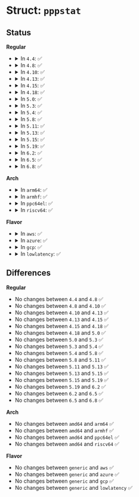 # Struct: <code>pppstat</code>

## Status
<b>Regular</b>
<ul>
<li>
<details>
<summary>In <code>4.4</code>: ✅</summary>

```c
struct pppstat {
    __u32 ppp_discards;
    __u32 ppp_ibytes;
    __u32 ppp_ioctects;
    __u32 ppp_ipackets;
    __u32 ppp_ierrors;
    __u32 ppp_ilqrs;
    __u32 ppp_obytes;
    __u32 ppp_ooctects;
    __u32 ppp_opackets;
    __u32 ppp_oerrors;
    __u32 ppp_olqrs;
};
```
</details>
</li>
<li>
<details>
<summary>In <code>4.8</code>: ✅</summary>

```c
struct pppstat {
    __u32 ppp_discards;
    __u32 ppp_ibytes;
    __u32 ppp_ioctects;
    __u32 ppp_ipackets;
    __u32 ppp_ierrors;
    __u32 ppp_ilqrs;
    __u32 ppp_obytes;
    __u32 ppp_ooctects;
    __u32 ppp_opackets;
    __u32 ppp_oerrors;
    __u32 ppp_olqrs;
};
```
</details>
</li>
<li>
<details>
<summary>In <code>4.10</code>: ✅</summary>

```c
struct pppstat {
    __u32 ppp_discards;
    __u32 ppp_ibytes;
    __u32 ppp_ioctects;
    __u32 ppp_ipackets;
    __u32 ppp_ierrors;
    __u32 ppp_ilqrs;
    __u32 ppp_obytes;
    __u32 ppp_ooctects;
    __u32 ppp_opackets;
    __u32 ppp_oerrors;
    __u32 ppp_olqrs;
};
```
</details>
</li>
<li>
<details>
<summary>In <code>4.13</code>: ✅</summary>

```c
struct pppstat {
    __u32 ppp_discards;
    __u32 ppp_ibytes;
    __u32 ppp_ioctects;
    __u32 ppp_ipackets;
    __u32 ppp_ierrors;
    __u32 ppp_ilqrs;
    __u32 ppp_obytes;
    __u32 ppp_ooctects;
    __u32 ppp_opackets;
    __u32 ppp_oerrors;
    __u32 ppp_olqrs;
};
```
</details>
</li>
<li>
<details>
<summary>In <code>4.15</code>: ✅</summary>

```c
struct pppstat {
    __u32 ppp_discards;
    __u32 ppp_ibytes;
    __u32 ppp_ioctects;
    __u32 ppp_ipackets;
    __u32 ppp_ierrors;
    __u32 ppp_ilqrs;
    __u32 ppp_obytes;
    __u32 ppp_ooctects;
    __u32 ppp_opackets;
    __u32 ppp_oerrors;
    __u32 ppp_olqrs;
};
```
</details>
</li>
<li>
<details>
<summary>In <code>4.18</code>: ✅</summary>

```c
struct pppstat {
    __u32 ppp_discards;
    __u32 ppp_ibytes;
    __u32 ppp_ioctects;
    __u32 ppp_ipackets;
    __u32 ppp_ierrors;
    __u32 ppp_ilqrs;
    __u32 ppp_obytes;
    __u32 ppp_ooctects;
    __u32 ppp_opackets;
    __u32 ppp_oerrors;
    __u32 ppp_olqrs;
};
```
</details>
</li>
<li>
<details>
<summary>In <code>5.0</code>: ✅</summary>

```c
struct pppstat {
    __u32 ppp_discards;
    __u32 ppp_ibytes;
    __u32 ppp_ioctects;
    __u32 ppp_ipackets;
    __u32 ppp_ierrors;
    __u32 ppp_ilqrs;
    __u32 ppp_obytes;
    __u32 ppp_ooctects;
    __u32 ppp_opackets;
    __u32 ppp_oerrors;
    __u32 ppp_olqrs;
};
```
</details>
</li>
<li>
<details>
<summary>In <code>5.3</code>: ✅</summary>

```c
struct pppstat {
    __u32 ppp_discards;
    __u32 ppp_ibytes;
    __u32 ppp_ioctects;
    __u32 ppp_ipackets;
    __u32 ppp_ierrors;
    __u32 ppp_ilqrs;
    __u32 ppp_obytes;
    __u32 ppp_ooctects;
    __u32 ppp_opackets;
    __u32 ppp_oerrors;
    __u32 ppp_olqrs;
};
```
</details>
</li>
<li>
<details>
<summary>In <code>5.4</code>: ✅</summary>

```c
struct pppstat {
    __u32 ppp_discards;
    __u32 ppp_ibytes;
    __u32 ppp_ioctects;
    __u32 ppp_ipackets;
    __u32 ppp_ierrors;
    __u32 ppp_ilqrs;
    __u32 ppp_obytes;
    __u32 ppp_ooctects;
    __u32 ppp_opackets;
    __u32 ppp_oerrors;
    __u32 ppp_olqrs;
};
```
</details>
</li>
<li>
<details>
<summary>In <code>5.8</code>: ✅</summary>

```c
struct pppstat {
    __u32 ppp_discards;
    __u32 ppp_ibytes;
    __u32 ppp_ioctects;
    __u32 ppp_ipackets;
    __u32 ppp_ierrors;
    __u32 ppp_ilqrs;
    __u32 ppp_obytes;
    __u32 ppp_ooctects;
    __u32 ppp_opackets;
    __u32 ppp_oerrors;
    __u32 ppp_olqrs;
};
```
</details>
</li>
<li>
<details>
<summary>In <code>5.11</code>: ✅</summary>

```c
struct pppstat {
    __u32 ppp_discards;
    __u32 ppp_ibytes;
    __u32 ppp_ioctects;
    __u32 ppp_ipackets;
    __u32 ppp_ierrors;
    __u32 ppp_ilqrs;
    __u32 ppp_obytes;
    __u32 ppp_ooctects;
    __u32 ppp_opackets;
    __u32 ppp_oerrors;
    __u32 ppp_olqrs;
};
```
</details>
</li>
<li>
<details>
<summary>In <code>5.13</code>: ✅</summary>

```c
struct pppstat {
    __u32 ppp_discards;
    __u32 ppp_ibytes;
    __u32 ppp_ioctects;
    __u32 ppp_ipackets;
    __u32 ppp_ierrors;
    __u32 ppp_ilqrs;
    __u32 ppp_obytes;
    __u32 ppp_ooctects;
    __u32 ppp_opackets;
    __u32 ppp_oerrors;
    __u32 ppp_olqrs;
};
```
</details>
</li>
<li>
<details>
<summary>In <code>5.15</code>: ✅</summary>

```c
struct pppstat {
    __u32 ppp_discards;
    __u32 ppp_ibytes;
    __u32 ppp_ioctects;
    __u32 ppp_ipackets;
    __u32 ppp_ierrors;
    __u32 ppp_ilqrs;
    __u32 ppp_obytes;
    __u32 ppp_ooctects;
    __u32 ppp_opackets;
    __u32 ppp_oerrors;
    __u32 ppp_olqrs;
};
```
</details>
</li>
<li>
<details>
<summary>In <code>5.19</code>: ✅</summary>

```c
struct pppstat {
    __u32 ppp_discards;
    __u32 ppp_ibytes;
    __u32 ppp_ioctects;
    __u32 ppp_ipackets;
    __u32 ppp_ierrors;
    __u32 ppp_ilqrs;
    __u32 ppp_obytes;
    __u32 ppp_ooctects;
    __u32 ppp_opackets;
    __u32 ppp_oerrors;
    __u32 ppp_olqrs;
};
```
</details>
</li>
<li>
<details>
<summary>In <code>6.2</code>: ✅</summary>

```c
struct pppstat {
    __u32 ppp_discards;
    __u32 ppp_ibytes;
    __u32 ppp_ioctects;
    __u32 ppp_ipackets;
    __u32 ppp_ierrors;
    __u32 ppp_ilqrs;
    __u32 ppp_obytes;
    __u32 ppp_ooctects;
    __u32 ppp_opackets;
    __u32 ppp_oerrors;
    __u32 ppp_olqrs;
};
```
</details>
</li>
<li>
<details>
<summary>In <code>6.5</code>: ✅</summary>

```c
struct pppstat {
    __u32 ppp_discards;
    __u32 ppp_ibytes;
    __u32 ppp_ioctects;
    __u32 ppp_ipackets;
    __u32 ppp_ierrors;
    __u32 ppp_ilqrs;
    __u32 ppp_obytes;
    __u32 ppp_ooctects;
    __u32 ppp_opackets;
    __u32 ppp_oerrors;
    __u32 ppp_olqrs;
};
```
</details>
</li>
<li>
<details>
<summary>In <code>6.8</code>: ✅</summary>

```c
struct pppstat {
    __u32 ppp_discards;
    __u32 ppp_ibytes;
    __u32 ppp_ioctects;
    __u32 ppp_ipackets;
    __u32 ppp_ierrors;
    __u32 ppp_ilqrs;
    __u32 ppp_obytes;
    __u32 ppp_ooctects;
    __u32 ppp_opackets;
    __u32 ppp_oerrors;
    __u32 ppp_olqrs;
};
```
</details>
</li>
</ul>
<b>Arch</b>
<ul>
<li>
<details>
<summary>In <code>arm64</code>: ✅</summary>

```c
struct pppstat {
    __u32 ppp_discards;
    __u32 ppp_ibytes;
    __u32 ppp_ioctects;
    __u32 ppp_ipackets;
    __u32 ppp_ierrors;
    __u32 ppp_ilqrs;
    __u32 ppp_obytes;
    __u32 ppp_ooctects;
    __u32 ppp_opackets;
    __u32 ppp_oerrors;
    __u32 ppp_olqrs;
};
```
</details>
</li>
<li>
<details>
<summary>In <code>armhf</code>: ✅</summary>

```c
struct pppstat {
    __u32 ppp_discards;
    __u32 ppp_ibytes;
    __u32 ppp_ioctects;
    __u32 ppp_ipackets;
    __u32 ppp_ierrors;
    __u32 ppp_ilqrs;
    __u32 ppp_obytes;
    __u32 ppp_ooctects;
    __u32 ppp_opackets;
    __u32 ppp_oerrors;
    __u32 ppp_olqrs;
};
```
</details>
</li>
<li>
<details>
<summary>In <code>ppc64el</code>: ✅</summary>

```c
struct pppstat {
    __u32 ppp_discards;
    __u32 ppp_ibytes;
    __u32 ppp_ioctects;
    __u32 ppp_ipackets;
    __u32 ppp_ierrors;
    __u32 ppp_ilqrs;
    __u32 ppp_obytes;
    __u32 ppp_ooctects;
    __u32 ppp_opackets;
    __u32 ppp_oerrors;
    __u32 ppp_olqrs;
};
```
</details>
</li>
<li>
<details>
<summary>In <code>riscv64</code>: ✅</summary>

```c
struct pppstat {
    __u32 ppp_discards;
    __u32 ppp_ibytes;
    __u32 ppp_ioctects;
    __u32 ppp_ipackets;
    __u32 ppp_ierrors;
    __u32 ppp_ilqrs;
    __u32 ppp_obytes;
    __u32 ppp_ooctects;
    __u32 ppp_opackets;
    __u32 ppp_oerrors;
    __u32 ppp_olqrs;
};
```
</details>
</li>
</ul>
<b>Flavor</b>
<ul>
<li>
<details>
<summary>In <code>aws</code>: ✅</summary>

```c
struct pppstat {
    __u32 ppp_discards;
    __u32 ppp_ibytes;
    __u32 ppp_ioctects;
    __u32 ppp_ipackets;
    __u32 ppp_ierrors;
    __u32 ppp_ilqrs;
    __u32 ppp_obytes;
    __u32 ppp_ooctects;
    __u32 ppp_opackets;
    __u32 ppp_oerrors;
    __u32 ppp_olqrs;
};
```
</details>
</li>
<li>
<details>
<summary>In <code>azure</code>: ✅</summary>

```c
struct pppstat {
    __u32 ppp_discards;
    __u32 ppp_ibytes;
    __u32 ppp_ioctects;
    __u32 ppp_ipackets;
    __u32 ppp_ierrors;
    __u32 ppp_ilqrs;
    __u32 ppp_obytes;
    __u32 ppp_ooctects;
    __u32 ppp_opackets;
    __u32 ppp_oerrors;
    __u32 ppp_olqrs;
};
```
</details>
</li>
<li>
<details>
<summary>In <code>gcp</code>: ✅</summary>

```c
struct pppstat {
    __u32 ppp_discards;
    __u32 ppp_ibytes;
    __u32 ppp_ioctects;
    __u32 ppp_ipackets;
    __u32 ppp_ierrors;
    __u32 ppp_ilqrs;
    __u32 ppp_obytes;
    __u32 ppp_ooctects;
    __u32 ppp_opackets;
    __u32 ppp_oerrors;
    __u32 ppp_olqrs;
};
```
</details>
</li>
<li>
<details>
<summary>In <code>lowlatency</code>: ✅</summary>

```c
struct pppstat {
    __u32 ppp_discards;
    __u32 ppp_ibytes;
    __u32 ppp_ioctects;
    __u32 ppp_ipackets;
    __u32 ppp_ierrors;
    __u32 ppp_ilqrs;
    __u32 ppp_obytes;
    __u32 ppp_ooctects;
    __u32 ppp_opackets;
    __u32 ppp_oerrors;
    __u32 ppp_olqrs;
};
```
</details>
</li>
</ul>

## Differences
<b>Regular</b>
<ul>
<li>
No changes between <code>4.4</code> and <code>4.8</code> ✅
</li>
<li>
No changes between <code>4.8</code> and <code>4.10</code> ✅
</li>
<li>
No changes between <code>4.10</code> and <code>4.13</code> ✅
</li>
<li>
No changes between <code>4.13</code> and <code>4.15</code> ✅
</li>
<li>
No changes between <code>4.15</code> and <code>4.18</code> ✅
</li>
<li>
No changes between <code>4.18</code> and <code>5.0</code> ✅
</li>
<li>
No changes between <code>5.0</code> and <code>5.3</code> ✅
</li>
<li>
No changes between <code>5.3</code> and <code>5.4</code> ✅
</li>
<li>
No changes between <code>5.4</code> and <code>5.8</code> ✅
</li>
<li>
No changes between <code>5.8</code> and <code>5.11</code> ✅
</li>
<li>
No changes between <code>5.11</code> and <code>5.13</code> ✅
</li>
<li>
No changes between <code>5.13</code> and <code>5.15</code> ✅
</li>
<li>
No changes between <code>5.15</code> and <code>5.19</code> ✅
</li>
<li>
No changes between <code>5.19</code> and <code>6.2</code> ✅
</li>
<li>
No changes between <code>6.2</code> and <code>6.5</code> ✅
</li>
<li>
No changes between <code>6.5</code> and <code>6.8</code> ✅
</li>
</ul>
<b>Arch</b>
<ul>
<li>
No changes between <code>amd64</code> and <code>arm64</code> ✅
</li>
<li>
No changes between <code>amd64</code> and <code>armhf</code> ✅
</li>
<li>
No changes between <code>amd64</code> and <code>ppc64el</code> ✅
</li>
<li>
No changes between <code>amd64</code> and <code>riscv64</code> ✅
</li>
</ul>
<b>Flavor</b>
<ul>
<li>
No changes between <code>generic</code> and <code>aws</code> ✅
</li>
<li>
No changes between <code>generic</code> and <code>azure</code> ✅
</li>
<li>
No changes between <code>generic</code> and <code>gcp</code> ✅
</li>
<li>
No changes between <code>generic</code> and <code>lowlatency</code> ✅
</li>
</ul>

